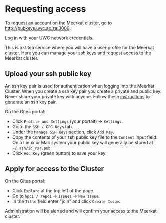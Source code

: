 # Requesting access

To request an account on the Meerkat cluster, go to http://pubkeys.uwc.ac.za:3000.

Log in with your UWC network credentials. 

This is a Gitea service where you will have a user profile for the Meerkat cluster. Here you can manage your ssh keys and request access to the Meerkat cluster.

## Upload your ssh public key

An ssh key pair is used for authentication when logging into the Meerkat Cluster. When you create a ssh key pair you create a private and public key. Never share your private key with anyone. Follow these [instructions](https://help.github.com/articles/generating-a-new-ssh-key-and-adding-it-to-the-ssh-agent/) to generate an ssh key pair.

On the Gitea portal:

* Click `Profile and Settings` (your portait) -> `Settings`. 
* Go to the `SSH / GPG Keys` tab. 
* Under the `Manage SSH Keys` section, click `Add Key`. 
* Copy the contents of your ssh public key file to the `Content` input field. On a Linux or Mac system your public key will generally be stored at `~/.ssh/id_rsa.pub`
* Click `Add Key` (green button) to save your key.

## Apply for access to the Cluster

On the Gitea portal:

* Click `Explore` at the top left of the page.
* Go to `hpc1 / repo1` -> `Issues` -> `New Issue`.
* In the `Title` field enter "join" and click `Create Issue`.

Administration will be alerted and will confirm your access to the Meerkat cluster.